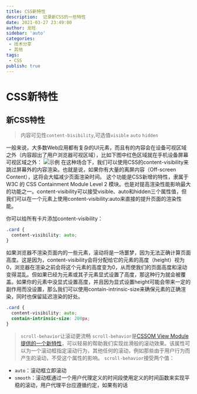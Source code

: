 ```yaml
---
title: CSS新特性
description:  记录新CSS的一些特性
date: 2021-03-27 23:49:00
author: 龙旺
sidebar: 'auto'
categories:
 - 技术分享
 - 其他
tags:
 - CSS
publish: true
---
```


# CSS新特性
## 新CSS特性
>内容可见性`content-bisibility`,可选值`visible` `auto` `hidden`

一般来说，大多数Web应用都有复杂的UI元素，而且有的内容会在设备可视区域之外（内容超出了用户浏览器可视区域），比如下图中红色区域就在手机设备屏幕可视区域之外：
![示例](https://p3-juejin.byteimg.com/tos-cn-i-k3u1fbpfcp/f7ff80b025bb4b5ba3ee8fa8f365b37c~tplv-k3u1fbpfcp-zoom-1.image)
在这种场合下，我们可以使用CSS的content-visibility来跳过屏幕外的内容渲染。也就是说，如果你有大量的离屏内容（Off-screen Content），这将会大幅减少页面渲染时间。
这个功能是CSS新增的特性，隶属于 W3C 的 CSS Containment Module Level 2 模块。也是对提高渲染性能影响最大的功能之一。content-visibility可以接受visible、auto和hidden三个属性值，但我们可以在一个元素上使用content-visibility:auto来直接的提升页面的渲染性能。

你可以给所有卡片添加content-visibility：
```css
.card {
  content-visibility: auto;
}
```
如果浏览器不渲染页面内的一些元素，滚动将是一场噩梦，因为无法正确计算页面高度。这是因为，content-visibility会将分配给它的元素的高度（height）视为0，浏览器在渲染之前会将这个元素的高度变为0，从而使我们的页面高度和滚动变得混乱。但如果已经为元素或其子元素显式设置了高度，那这种行为就会被覆盖。如果你的元素中没显式设置高度，并且因为显式设置height可能会带来一定的副作用而没设置，那么我们可以使用contain-intrinsic-size来确保元素的正确渲染，同时也保留延迟渲染的好处。

```css
.card {
  content-visibility: auto;
  contain-intrinsic-size: 200px;
}
```

>`scroll-behavior`让滚动更流畅
`scroll-behavior`是[CSSOM View Module提供的一个新特性](https://dev.w3.org/csswg/cssom-view/)，可以轻易的帮助我们实现丝滑般的滚动效果。该属性可以为一个滚动框指定滚动行为，其他任何的滚动，例如那些由于用户行为而产生的滚动，不受这个属性的影响。
`scroll-behavior`接受两个值：
* `auto`：滚动框立即滚动
*  `smooth`：滚动框通过一个用户代理定义的时间段使用定义的时间函数来实现平稳的滚动，用户代理平台应遵循约定，如果有的话